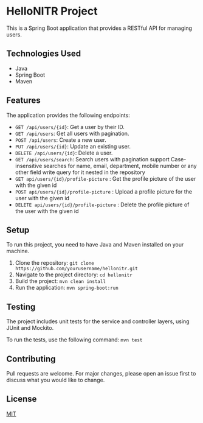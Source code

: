 # HelloNITR Project

This is a Spring Boot application that provides a RESTful API for managing users.

## Technologies Used

- Java
- Spring Boot
- Maven

## Features

The application provides the following endpoints:

- `GET /api/users/{id}`: Get a user by their ID.
- `GET /api/users`: Get all users with pagination.
- `POST /api/users`: Create a new user.
- `PUT /api/users/{id}`: Update an existing user.
- `DELETE /api/users/{id}`: Delete a user.
- `GET /api/users/search`: Search users with pagination support 
  Case-insensitive searches for name, email, department, mobile number or 
  any other field write query for it nested in the repository
- `GET api/users/{id}/profile-picture` : Get the profile picture of the user with the given id
- `POST api/users/{id}/profile-picture` : Upload a profile picture for the user with the given id
- `DELETE api/users/{id}/profile-picture` : Delete the profile picture of the user with the given id
## Setup

To run this project, you need to have Java and Maven installed on your machine.

1. Clone the repository: `git clone https://github.com/yourusername/hellonitr.git`
2. Navigate to the project directory: `cd hellonitr`
3. Build the project: `mvn clean install`
4. Run the application: `mvn spring-boot:run`

## Testing

The project includes unit tests for the service and controller layers, using JUnit and Mockito.

To run the tests, use the following command: `mvn test`

## Contributing

Pull requests are welcome. For major changes, please open an issue first to discuss what you would like to change.

## License

[MIT](https://choosealicense.com/licenses/mit/)
